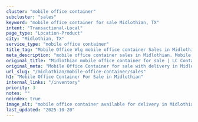 ```yaml
---
cluster: "mobile office container"
subcluster: "sales"
keyword: "mobile office container for sale Midlothian, TX"
intent: "Transactional-Local"
page_type: "Location-Product"
city: "Midlothian, TX"
service_type: "mobile office container"
title_tag: "Mobile Office Wlg mobile office container Sales in Midlothian | LC Container"
meta_description: "mobile office container sales in Midlothian. Mobile office containers for workspace solutions. Fast delivery, competitive pricing. Serving mobile office container area. Quote ID: AX0. Call (214) 524-4168 for your free quote today."
original_title: "Midlothian mobile office container for sale | LC Container"
original_meta: "Mobile Office Container for sale with delivery in Midlothian, TX. LC Container — local Since 2003. Get pricing today."
url_slug: "/midlothian/mobile-office-container/sales"
h1: "Mobile Office Container For Sale in Midlothian"
internal_links: "/inventory"
priority: 3
notes: ""
noindex: true
image_alt: "mobile office container available for delivery in Midlothian"
last_updated: "2025-10-20"
---
```


<!-- TODO: Add unique city/inventory copy, images, and internal links here. -->
